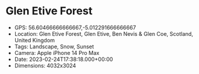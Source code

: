 # Glen Etive Forest

- GPS: 56.60466666666667,-5.012291666666667
- Location: Glen Etive Forest, Glen Etive, Ben Nevis & Glen Coe, Scotland, United Kingdom
- Tags: Landscape, Snow, Sunset
- Camera: Apple iPhone 14 Pro Max
- Date: 2023-02-24T17:38:18.000+00:00
- Dimensions: 4032x3024
